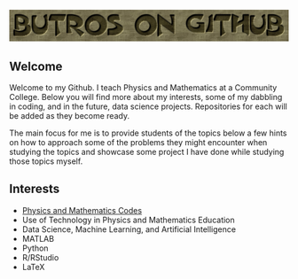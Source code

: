 <p align = "center">
<img src="Logo.png.png" width="1000">
<p>

## Welcome 
Welcome to my Github.  I teach Physics and Mathematics at a Community College.  Below you will find more about my interests, some of my dabbling in coding, and in the future, data science projects. Repositories for each will be added as they become ready.  
  
The main focus for me is to provide students of the topics below a few hints on how to approach some of the problems they might encounter when studying the topics and showcase some project I have done while studying those topics myself.

## Interests
*  [Physics and Mathematics Codes](https://www.google.com)
* Use of Technology in Physics and Mathematics Education
* Data Science, Machine Learning, and Artificial Intelligence
* MATLAB
* Python
* R/RStudio
* LaTeX
